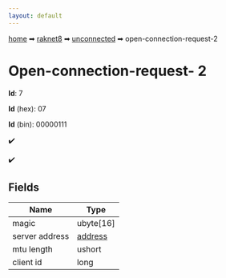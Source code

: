 ```yaml
---
layout: default
---
```


[home](/) ➡ [raknet8](/protocol/raknet8) ➡ [unconnected](/protocol/raknet8/unconnected) ➡ open-connection-request-2

# Open-connection-request- 2

**Id**: 7

**Id** (hex): 07

**Id** (bin): 00000111

✔️

✔️

## Fields

Name | Type
---|---
magic | ubyte[16]
server address | [address](/protocol/raknet8/types/address)
mtu length | ushort
client id | long

